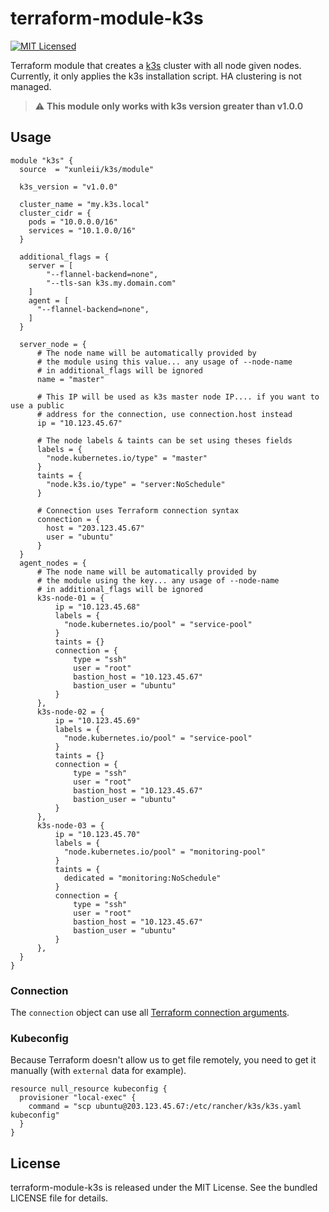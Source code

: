 # terraform-module-k3s

[![MIT Licensed](https://img.shields.io/badge/license-MIT-green.svg)](https://tldrlegal.com/license/mit-license)

Terraform module that creates a [k3s](https://k3s.io/) cluster with all node given nodes. Currently, it only applies the k3s installation script. HA clustering is not managed.  
> :warning: **This module only works with k3s version greater than v1.0.0**

## Usage

``` hcl-terraform
module "k3s" {
  source  = "xunleii/k3s/module"

  k3s_version = "v1.0.0"

  cluster_name = "my.k3s.local"
  cluster_cidr = {
    pods = "10.0.0.0/16"
    services = "10.1.0.0/16"
  }

  additional_flags = {
    server = [
        "--flannel-backend=none",
        "--tls-san k3s.my.domain.com"
    ]
    agent = [
      "--flannel-backend=none",
    ]
  }
  
  server_node = {
      # The node name will be automatically provided by 
      # the module using this value... any usage of --node-name
      # in additional_flags will be ignored
      name = "master"
  
      # This IP will be used as k3s master node IP.... if you want to use a public
      # address for the connection, use connection.host instead
      ip = "10.123.45.67"

      # The node labels & taints can be set using theses fields
      labels = {
        "node.kubernetes.io/type" = "master"
      }
      taints = {
        "node.k3s.io/type" = "server:NoSchedule"
      }

      # Connection uses Terraform connection syntax
      connection = {
        host = "203.123.45.67"
        user = "ubuntu"
      }
  }
  agent_nodes = {
      # The node name will be automatically provided by 
      # the module using the key... any usage of --node-name
      # in additional_flags will be ignored
      k3s-node-01 = {
          ip = "10.123.45.68"
          labels = {
            "node.kubernetes.io/pool" = "service-pool"
          }
          taints = {}
          connection = {
              type = "ssh"
              user = "root"
              bastion_host = "10.123.45.67"
              bastion_user = "ubuntu"
          }
      },
      k3s-node-02 = {
          ip = "10.123.45.69"
          labels = {
            "node.kubernetes.io/pool" = "service-pool"
          }
          taints = {}
          connection = {
              type = "ssh"
              user = "root"
              bastion_host = "10.123.45.67"
              bastion_user = "ubuntu"
          }
      },
      k3s-node-03 = {
          ip = "10.123.45.70"
          labels = {
            "node.kubernetes.io/pool" = "monitoring-pool"
          }
          taints = {
            dedicated = "monitoring:NoSchedule"
          }
          connection = {
              type = "ssh"
              user = "root"
              bastion_host = "10.123.45.67"
              bastion_user = "ubuntu"
          }
      },
  }
}
```

### Connection

The `connection` object can use all [Terraform connection arguments](https://www.terraform.io/docs/provisioners/connection.html#argument-reference).

### Kubeconfig

Because Terraform doesn't allow us to get file remotely, you need to get it manually (with `external` data for example).

``` hcl-terraform
resource null_resource kubeconfig {
  provisioner "local-exec" {
    command = "scp ubuntu@203.123.45.67:/etc/rancher/k3s/k3s.yaml kubeconfig"
  }
}
```

## License

terraform-module-k3s is released under the MIT License. See the bundled LICENSE file for details.
